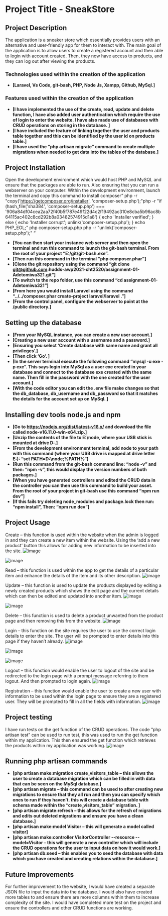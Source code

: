 # Project Title - SneakStore
## Project Description
The application is a sneaker store which essentially provides users with an alternative and user-friendly app for them to interact with. 
The main goal of the application is to allow users to create a registered account and then able to login with account created. Then, they now have access to products, and they can log out after viewing the products. 

### Technologies used within the creation of the application 
- **[Laravel, Vs Code, git-bash, PHP, Node Js, Xampp, Github, MySql.]**

### Features used within the creation of the application
- **[I have implemented the use of the create, read, update and delete function, I have also added user authentication which require the use of login to enter the website. I have also made use of databases with CRUD operations on storing in the database. ]**
- **[I have included the feature of linking together the user and products table together and this can be identified by the user id on products table.]**
- **[I have used the “php artisan migrate” command to create multiple migrations when needed to get data into the tables of the database.]**


## Project Installation 
Open the development environment which would host PHP and MySQL and ensure that the packages are able to run. Also ensuring that you can run a webserver on your computer:
Within the development environment, launch the terminal and copy this command to install composer”  php -r "copy('https://getcomposer.org/installer', 'composer-setup.php');"php -r "if (hash_file('sha384', 'composer-setup.php') === '906a84df04cea2aa72f40b5f787e49f22d4c2f19492ac310e8cba5b96ac8b64115ac402c8cd292b8a03482574915d1a8') { echo 'Installer verified'; } else { echo 'Installer corrupt'; unlink('composer-setup.php'); } echo PHP_EOL;"
php composer-setup.php
php -r "unlink('composer-setup.php');"  “


- **[You can then start your instance web server and then open the terminal and run this command to launch the git-bash terminal. From the root of your project “E:/git/git-bash.exe”.**
- **[Then run this command in the terminal “php composer.phar”]**
- **[Clone the git repository using the command “git clone git@github.com:hudds-awp2021-cht2520/assignment-01-Adetomiwa321.git”]**
- **[To switch to the repo folder, use this command “cd assignment-01-Adetomiwa321”]**
- **[From here you would install Laravel using the command “../../composer.phar create-project laravel/laravel .”]**
- **[From the control panel, configure the webserver to point at the /public directory.]**

## Setting up the database
- **[From your MySQL instance, you can create a new user account.]**
- **[Creating a new user account with a username and a password.]**
- **[Ensuring you select ‘Create database with same name and grant all privileges’.]**
- **[Then click ‘Go’. ]**
- **[In the server terminal execute the following command “mysql -u exe -p exe”. This says login into MySql as a user exe created in your database and connect to the database exe created with the same name. Then fill in the password with the one created for the user account.]**
- **[With the code editor you can edit the .env file make changes so that the db_database, db_username and db_password so that it matches the details for the account set up on MySql. ]**

## Installing dev tools node.js and npm 
- **[Go to https://nodejs.org/dist/latest-v16.x/ and download the file called node-v16.11.0-win-x64.zip.]**
- **[Unzip the contents of the file to E:\node\, where your USB stick is mounted at drive D:.]**
- **[From the development environment terminal, add node to your path with this command (where your USB drive is mapped at drive letter E:): “set PATH=D:\node;%PATH%”]**
- **[Run this command from the git-bash command line: “node -v” and then: “npm -v”, this would display the version numbers of both packages.]**
- **[When you have generated controllers and edited the CRUD data in the controller you can then use this command to build your asset. From the root of your project in git-bash use this command “npm run dev”]**
- **[If this fails try deleting node_modules and package.lock then run: “npm install”, Then: “npm run dev”]**

## Project Usage
Create – this function is used within the website when the admin is logged in and they can create a new item within the website. Using the ‘add a new product’ button this allows for adding new information to be inserted into the site.
 ![image](https://user-images.githubusercontent.com/83648547/141021208-44cbc183-c892-4b71-ad1e-8b0f36c2c6a1.png)

 ![image](https://user-images.githubusercontent.com/83648547/141021298-ea0d98e7-3b88-4065-960a-a2de708b6e29.png)

  
Read – this function is used within the app to get the details of a particular item and enhance the details of the item and its other description. 
![image](https://user-images.githubusercontent.com/83648547/141021361-32604c40-5b98-4708-a08f-b154019e460d.png)
 
Update – this function is used to update the products displayed by editing a newly created products which shows the edit page and the current details which can then be edited and updated into another item.
 ![image](https://user-images.githubusercontent.com/83648547/141021403-ce3d24b6-e5f6-40bb-9fa6-5030456185b8.png)

 ![image](https://user-images.githubusercontent.com/83648547/141021441-b34fab00-73e1-495a-b272-d142f458053b.png)

 

Delete – this function is used to delete a product unwanted from the product page and then removing this from the website.
 ![image](https://user-images.githubusercontent.com/83648547/141021483-caeb547d-3fc4-415c-ac9c-9ebac7af529f.png)
 
Login – this function on the site requires the user to use the correct login details to enter the site. The user will be prompted to enter details into this page if they haven’t already. 
 ![image](https://user-images.githubusercontent.com/83648547/141021526-eb95034b-3a4e-4ffc-bba9-2ef817a9dc5f.png)

 ![image](https://user-images.githubusercontent.com/83648547/141021557-be3bae9b-869f-4e86-9660-b7d93a028f26.png)
 
 ![image](https://user-images.githubusercontent.com/83648547/141021588-e84a7050-979e-4cc2-9767-27992e7ee191.png)
 
Logout – this function would enable the user to logout of the site and be redirected to the login page with a prompt message referring to them logout. And then prompted to login again.
 ![image](https://user-images.githubusercontent.com/83648547/141021627-bef20824-3b22-4a75-9245-1121f646029d.png)
 
Registration – this function would enable the user to create a new user with information to be used within the login page to ensure they are a registered user. They will be prompted to fill in all the fields with information.
![image](https://user-images.githubusercontent.com/83648547/141021670-5d229216-b47c-408f-bd96-31bb4084bc00.png)
 
## Project testing 
I have run tests on the get function of the CRUD operations. 
The code “php artisan test” can be used to run test, this was used to run the get function within my application. This then ensured the get function which retrieves the products within my application was working.
![image](https://user-images.githubusercontent.com/83648547/141021732-7500c415-1abb-4a14-8e68-43e4552e91c0.png)
 

## Running php artisan commands
- **[php artisan make:migration create_visitors_table – this allows the user to create a database migration which can be filled in with data that can be seen on the MySql database.]**
- **[php artisan migrate – this command can be used to after creating new migrations to ensure that they all run and then you can specify which ones to run if they haven’t. this will create a database table with schema made within the “create_visitors_table” migration. ]**
- **[php artisan migrate:refresh – this allows for the refresh of migrations and edits out deleted migrations and ensure you have a clean database.]**
- **[php artisan make:model Visitor – this will generate a model called visitor]**
- **[php artisan make:controller VisitorController --resource --model=Visitor – this will generate a new controller which will include the CRUD operations for the user to input data on how it would work.]**
- **[php artisan db:seed – this enables you to seed the database with data which you have created and creating relations within the database.]**

## Future Improvements 
For further improvement to the website, I would have created a separate JSON file to input the data into the database.
I would also have created more tables to and ensure there are more columns within them to increase complexity of the site.
I would have completed more test on the project and ensure the controllers and other CRUD functions are working. 


